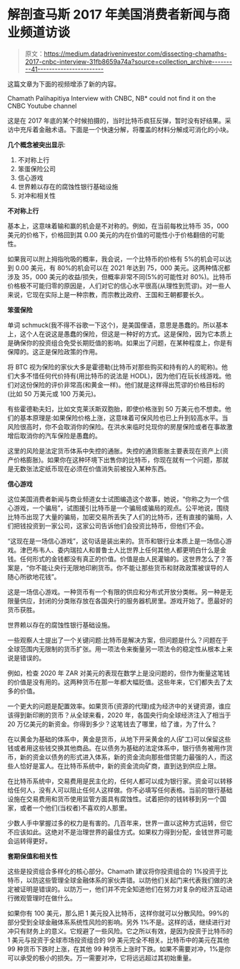 # 解剖查马斯 2017 年美国消费者新闻与商业频道访谈

> 原文：<https://medium.datadriveninvestor.com/dissecting-chamaths-2017-cnbc-interview-31fb8659a74a?source=collection_archive---------41----------------------->

这篇文章为下面的视频增添了新的内容。

Chamath Palihapitiya Interview with CNBC, NB* could not find it on the CNBC Youtube channel

这是在 2017 年底的某个时候拍摄的，当时比特币疯狂反弹，暂时没有好结果。采访中充斥着金融术语。下面是一个快速分解，将覆盖的材料分解成可消化的小块。

**几个概念被突出显示**:

1.  不对称上行
2.  笨蛋保险公司
3.  信心游戏
4.  世界赖以存在的腐蚀性银行基础设施
5.  对冲和相关性

**不对称上行**

基本上，这意味着输和赢的机会是不对称的。例如，在当前每枚比特币 35，000 美元的价格下，价格回到其 0.00 美元的内在价值的可能性小于价格翻倍的可能性。

如果我可以附上拇指吮吸的概率，我会说，一个比特币的价格有 5%的机会可以达到 0.00 美元，有 80%的机会可以在 2021 年达到 75，000 美元。这两种情况都涉及 35，000 美元的收益/损失，但概率非常不同(5%的可能性对 80%)。比特币价格极不可能归零的原因是，人们对它的信心水平很高(从理性到荒谬)。对一些人来说，它现在实际上是一种宗教，而宗教比政府、王国和王朝都要长久。

**笨蛋保险**

单词 schmuck(我不得不谷歌一下这个)，是美国俚语，意思是愚蠢的。所以基本上，这个人在说这是愚蠢的保险，但这是一种好的方式。这是保险，因为它本质上是确保你的投资组合免受长期贬值的影响。如果出了问题，在某种程度上，你是有保障的。这正是保险政策的作用。

将 BTC 视为保险的家伙大多是霍德勒(比特币对那些购买和持有的人的昵称)。他们大多不惜任何代价持有(用比特币的说法是 HODL)，因为他们在玩长线游戏。他们对这份保险的评价非常高(和黄金一样)。他们就是这样得出荒谬的价格目标的(比如 50 万美元或 100 万美元)。

有些霍德勒夫妇，比如文克莱沃斯双胞胎，即使价格涨到 50 万美元也不想卖。他们的基本原理是:如果保险价格上涨，这意味着可保风险也已上升到较高水平。当风险很高时，你不会取消你的保险。在洪水来临时兑现你的房屋保险或者在事故激增后取消你的汽车保险是愚蠢的。

这里的风险是法定货币体系中失控的通胀。失控的通货膨胀主要表现在资产上(资产价格膨胀)。如果你在这种环境下出售你的比特币，你现在就有一个问题，那就是无数张法定纸币现在必须在价值消失前被投入某种东西。

**信心游戏**

这位美国消费者新闻与商业频道女士试图编造这个故事，她说，“你称之为一个信心游戏，一个骗局”，试图援引比特币是一个骗局或骗局的观点。公平地说，围绕比特币出现了大量的骗局，加密交易所丢失了人们的比特币，还有直接的骗局，人们把钱投资到一家公司，这家公司告诉他们会投资比特币，但他们不会。

“这现在是一场信心游戏”，这句话是装出来的。货币和银行业本质上是一场信心游戏。津巴布韦人、委内瑞拉人和普鲁士人比世界上任何其他人都更明白什么是金钱。任何形式的金钱都没有真正的价值。价值是由人民灌输的。这世界怎么了？答案是，“你不能让央行无限地印刷货币。你不能让那些货币和财政政策被误导的人随心所欲地花钱”。

这是一场信心游戏。一种货币有一个有限的供应和分布式开放分类帐。另一种是无限量供应，封闭的分类账存放在各国央行的服务器机房里。游戏开始了。愿最好的货币获胜。

世界赖以存在的腐蚀性银行基础设施。

一些观察人士提出了一个关键问题:比特币是解决方案，但问题是什么？问题在于全球范围内无限制的货币扩张。用一项法令来衡量另一项法令的稳定性从根本上来说是错误的。

例如，检查 2020 年 ZAR 对美元的表现在数学上是没问题的，但作为衡量这笔钱的价值是没有用的。这两种货币在那一年都大幅贬值。这些年来，它们都失去了太多的价值。

一个更大的问题是配置效率。如果货币(资源的代理)成为经济中的关键资源，谁应该得到新印刷的货币？从全球来看，2020 年，各国央行向全球经济注入了相当于 20 万亿美元的新资金。你得到多少？这笔钱去了哪里，给了谁，为了什么？

在以黄金为基础的体系中，黄金是货币，从地下开采黄金的人(矿工)可以保留这些钱或者用这些钱交换其他商品。在以债务为基础的法定体系中，银行债务被用作货币，新的资金以债务的形式进入体系，新的资金流向那些借贷能力最强的人，而这些人恰好是富人。在比特币系统中，新的资金流向矿商，直到达到供应上限。

在比特币系统中，交易费用是民主化的，任何人都可以成为银行家。资金可以转移给任何人，没有人可以阻止任何人这样做。你不必填写任何表格。当前的银行基础设施在交易费用和货币使用监管方面具有腐蚀性。试着把你的钱转移到另一个国家，或者一个他们(当权者)不喜欢的人那里。

少数人手中掌握过多的权力是有害的。几百年来，世界一直以这种方式运转，但它不应该如此。这绝对不是治理世界的最佳方式。如果权力得到分配，金钱世界可能会运转得更好。

**套期保值和相关性**

这些是投资组合多样化的核心部分。Chamath 建议将你投资组合的 1%投资于比特币，以防这些管理全球金融体系的家伙弄错。以防他们关起门来代表我们做的决定被证明是错误的。以防万一，他们并不完全知道他们在努力对复杂的经济互动进行微观管理时在做什么。

如果你有 100 美元，那么把 1 美元投入比特币，这样你就可以分散风险。99%的部分受到全球金融体系系统性风险的影响。另外 1%不是。这样的话，继续进行对冲只有财务上的意义。它规避了一些风险。它之所以有效，是因为投资于比特币的 1 美元与投资于全球市场投资组合的 99 美元完全不相关。比特币中的美元在其他 99 种货币下跌时上涨，在其他 99 种货币上涨时下跌。如果不需要对冲，1%是你可以承受的极小的损失。万一需要对冲，它将远远超过其初始重量。